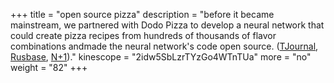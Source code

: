 +++
title = "open source pizza"
description = "before it became mainstream, we partnered with Dodo Pizza to develop a neural network that could create pizza recipes from hundreds of thousands of flavor combinations andmade the neural network's code open source. ([TJournal](https://web.archive.org/web/20191009080447/https://tjournal.ru/tech/120179-dodo-picca-sozdala-piccu-s-pomoshchyu-neyrosetey-i-opublikovala-ishodnyy-kod-v-otkrytom-dostupe), [Rusbase](https://web.archive.org/web/20191008210146/https://rb.ru/story/dodo-pizza-ai/), [N+1](https://web.archive.org/web/20200724205203/https://vk.com/wall-91933860_264687))."
kinescope = "2idw5SbLzrTYzGo4WTnTUa"
more = "no"
weight = "82"
+++